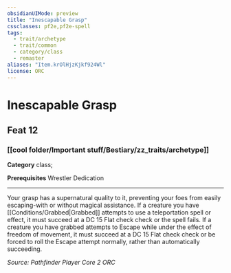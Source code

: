 ```yaml
---
obsidianUIMode: preview
title: "Inescapable Grasp"
cssclasses: pf2e,pf2e-spell
tags:
  - trait/archetype
  - trait/common
  - category/class
  - remaster
aliases: "Item.krOlHjzKjkf924Wl"
license: ORC
---
```

# Inescapable Grasp
## Feat 12
### [[cool folder/Important stuff/Bestiary/zz_traits/archetype]]

**Category** class; 



**Prerequisites** Wrestler Dedication
* * *
Your grasp has a supernatural quality to it, preventing your foes from easily escaping-with or without magical assistance. If a creature you have [[Conditions/Grabbed|Grabbed]] attempts to use a teleportation spell or effect, it must succeed at a DC 15 Flat check check or the spell fails. If a creature you have grabbed attempts to Escape while under the effect of freedom of movement, it must succeed at a DC 15 Flat check check or be forced to roll the Escape attempt normally, rather than automatically succeeding.

*Source: Pathfinder Player Core 2*
*ORC*